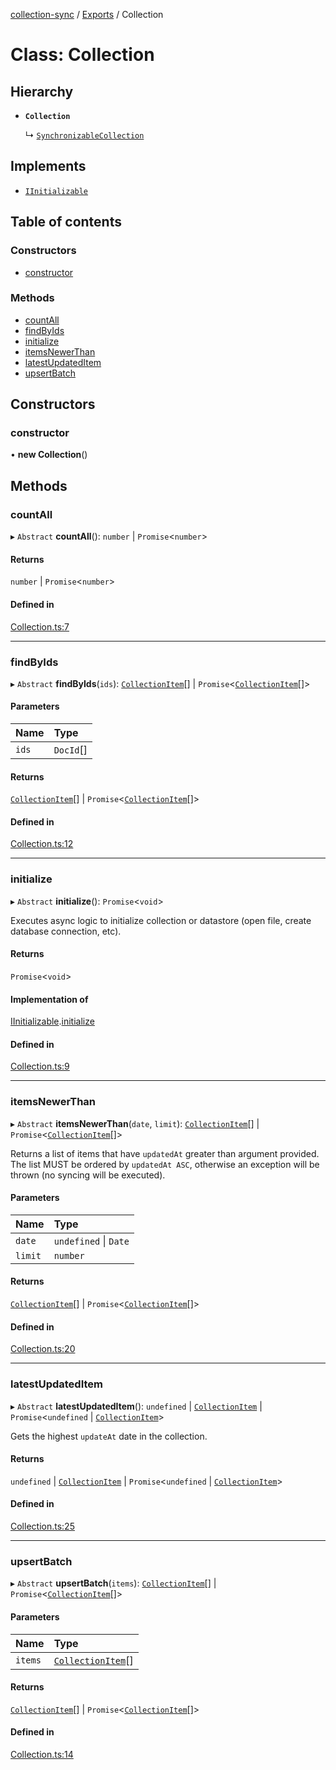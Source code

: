 [collection-sync](../README.md) / [Exports](../modules.md) / Collection

# Class: Collection

## Hierarchy

- **`Collection`**

  ↳ [`SynchronizableCollection`](SynchronizableCollection.md)

## Implements

- [`IInitializable`](../interfaces/IInitializable.md)

## Table of contents

### Constructors

- [constructor](Collection.md#constructor)

### Methods

- [countAll](Collection.md#countall)
- [findByIds](Collection.md#findbyids)
- [initialize](Collection.md#initialize)
- [itemsNewerThan](Collection.md#itemsnewerthan)
- [latestUpdatedItem](Collection.md#latestupdateditem)
- [upsertBatch](Collection.md#upsertbatch)

## Constructors

### constructor

• **new Collection**()

## Methods

### countAll

▸ `Abstract` **countAll**(): `number` \| `Promise`<`number`\>

#### Returns

`number` \| `Promise`<`number`\>

#### Defined in

[Collection.ts:7](https://github.com/ChrisVilches/Collection-Sync/blob/1f1b4b7/src/Collection.ts#L7)

___

### findByIds

▸ `Abstract` **findByIds**(`ids`): [`CollectionItem`](CollectionItem.md)[] \| `Promise`<[`CollectionItem`](CollectionItem.md)[]\>

#### Parameters

| Name | Type |
| :------ | :------ |
| `ids` | `DocId`[] |

#### Returns

[`CollectionItem`](CollectionItem.md)[] \| `Promise`<[`CollectionItem`](CollectionItem.md)[]\>

#### Defined in

[Collection.ts:12](https://github.com/ChrisVilches/Collection-Sync/blob/1f1b4b7/src/Collection.ts#L12)

___

### initialize

▸ `Abstract` **initialize**(): `Promise`<`void`\>

Executes async logic to initialize collection or datastore (open file, create database connection, etc).

#### Returns

`Promise`<`void`\>

#### Implementation of

[IInitializable](../interfaces/IInitializable.md).[initialize](../interfaces/IInitializable.md#initialize)

#### Defined in

[Collection.ts:9](https://github.com/ChrisVilches/Collection-Sync/blob/1f1b4b7/src/Collection.ts#L9)

___

### itemsNewerThan

▸ `Abstract` **itemsNewerThan**(`date`, `limit`): [`CollectionItem`](CollectionItem.md)[] \| `Promise`<[`CollectionItem`](CollectionItem.md)[]\>

Returns a list of items that have `updatedAt` greater than argument provided.
The list MUST be ordered by `updatedAt ASC`, otherwise an exception will be thrown (no syncing
will be executed).

#### Parameters

| Name | Type |
| :------ | :------ |
| `date` | `undefined` \| `Date` |
| `limit` | `number` |

#### Returns

[`CollectionItem`](CollectionItem.md)[] \| `Promise`<[`CollectionItem`](CollectionItem.md)[]\>

#### Defined in

[Collection.ts:20](https://github.com/ChrisVilches/Collection-Sync/blob/1f1b4b7/src/Collection.ts#L20)

___

### latestUpdatedItem

▸ `Abstract` **latestUpdatedItem**(): `undefined` \| [`CollectionItem`](CollectionItem.md) \| `Promise`<`undefined` \| [`CollectionItem`](CollectionItem.md)\>

Gets the highest `updateAt` date in the collection.

#### Returns

`undefined` \| [`CollectionItem`](CollectionItem.md) \| `Promise`<`undefined` \| [`CollectionItem`](CollectionItem.md)\>

#### Defined in

[Collection.ts:25](https://github.com/ChrisVilches/Collection-Sync/blob/1f1b4b7/src/Collection.ts#L25)

___

### upsertBatch

▸ `Abstract` **upsertBatch**(`items`): [`CollectionItem`](CollectionItem.md)[] \| `Promise`<[`CollectionItem`](CollectionItem.md)[]\>

#### Parameters

| Name | Type |
| :------ | :------ |
| `items` | [`CollectionItem`](CollectionItem.md)[] |

#### Returns

[`CollectionItem`](CollectionItem.md)[] \| `Promise`<[`CollectionItem`](CollectionItem.md)[]\>

#### Defined in

[Collection.ts:14](https://github.com/ChrisVilches/Collection-Sync/blob/1f1b4b7/src/Collection.ts#L14)

